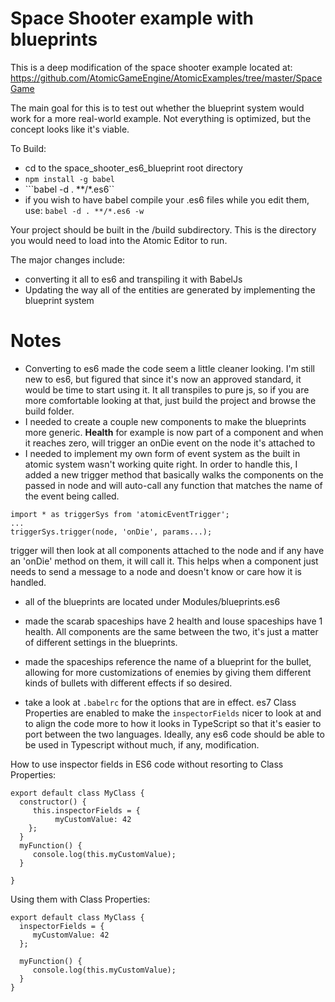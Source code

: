 # Space Shooter example with blueprints

This is a deep modification of the space shooter example located at: https://github.com/AtomicGameEngine/AtomicExamples/tree/master/SpaceGame

The main goal for this is to test out whether the blueprint system would work for a more real-world example.  Not everything is optimized, but the concept looks like it's viable.

To Build:
* cd to the space_shooter_es6_blueprint root directory
* ```npm install -g babel```
* ```babel -d . **/*.es6``
*  if you wish to have babel compile your .es6 files while you edit them, use: ```babel -d . **/*.es6 -w```

Your project should be built in the /build subdirectory.  This is the directory you would need to load into the Atomic Editor to run.

The major changes include:
* converting it all to es6 and transpiling it with BabelJs
* Updating the way all of the entities are generated by implementing the blueprint system

# Notes
* Converting to es6 made the code seem a little cleaner looking.  I'm still new to es6, but figured that since it's now an approved standard, it would be time to start using it.  It all transpiles to pure js, so if you are more comfortable looking at that, just build the project and browse the build folder.
* I needed to create a couple new components to make the blueprints more generic.  **Health** for example is now part of a component and when it reaches zero, will trigger an onDie event on the node it's attached to
* I needed to implement my own form of event system as the built in atomic system wasn't working quite right.  In order to handle this, I added a new trigger method that basically walks the components on the passed 
in node and will auto-call any function that matches the name of the event being called.
```
import * as triggerSys from 'atomicEventTrigger';
...
triggerSys.trigger(node, 'onDie', params...);
```
trigger will then look at all components attached to the node and if any have an 'onDie' method on them, it will call it.  This helps when a component just needs to send a message to a node and doesn't know or care how it is handled.
* all of the blueprints are located under Modules/blueprints.es6
* made the scarab spaceships have 2 health and louse spaceships have 1 health.  All components are the same between the two, it's just a matter of different settings in the blueprints.
* made the spaceships reference the name of a blueprint for the bullet, allowing for more customizations of enemies by giving them different kinds of bullets with different effects if so desired.  

* take a look at ```.babelrc``` for the options that are in effect.  es7 Class Properties are enabled to make the ```inspectorFields``` nicer to look at and to align the code more to how it looks in TypeScript so that it's easier to port between the two languages.  Ideally, any es6 code should be able to be used in Typescript without much, if any, modification.

How to use inspector fields in ES6 code without resorting to Class Properties:
```
export default class MyClass {
  constructor() {
     this.inspectorFields = {
          myCustomValue: 42
    };
  }
  myFunction() {
     console.log(this.myCustomValue);
  }

}
```

Using them with Class Properties:
```
export default class MyClass {
  inspectorFields = {
     myCustomValue: 42
  };
  
  myFunction() {
     console.log(this.myCustomValue);
  }
}
```

